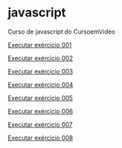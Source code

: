 # javascript
 Curso de javascript do CursoemVideo

<a href="https://alexjjunio.github.io/javascript/exercicios/ex001/index.html"> Executar exércicio 001

<a href="https://alexjjunio.github.io/javascript/exercicios/ex002/index.html"> Executar exércicio 002

<a href="https://alexjjunio.github.io/javascript/exercicios/ex003/index.html"> Executar exércicio 003

<a href="https://alexjjunio.github.io/javascript/exercicios/ex004/index.html"> Executar exércicio 004

<a href="https://alexjjunio.github.io/javascript/exercicios/ex005/index.html"> Executar exércicio 005

<a href="https://alexjjunio.github.io/javascript/exercicios/ex006/index.html"> Executar exércicio 006

<a href="https://alexjjunio.github.io/javascript/exercicios/ex007/index.html"> Executar exércicio 007

<a href="https://alexjjunio.github.io/javascript/exercicios/ex008/index.html"> Executar exércicio 008 </a>
